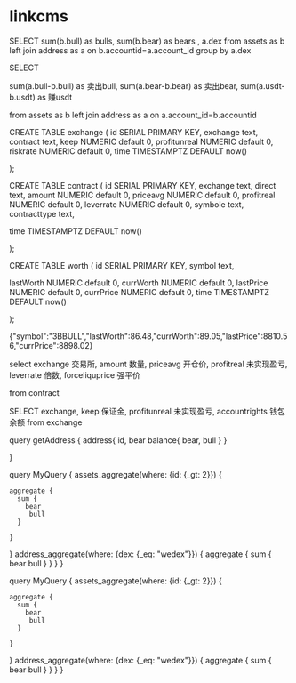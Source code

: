 # linkcms


SELECT 
sum(b.bull) as bulls,
sum(b.bear) as bears ,
a.dex
from assets  as b
left join address  as a on b.accountid=a.account_id
group by a.dex



SELECT 
 
sum(a.bull-b.bull) as 卖出bull,
sum(a.bear-b.bear) as 卖出bear,
sum(a.usdt-b.usdt) as 赚usdt
 
from assets  as b
left join address as a
on a.account_id=b.accountid


 CREATE TABLE exchange (
id SERIAL PRIMARY KEY,
exchange text,
contract text,
keep NUMERIC default 0,
profitunreal    NUMERIC default 0,
riskrate    NUMERIC default 0,
time        TIMESTAMPTZ     DEFAULT now()

);


CREATE TABLE contract (
id SERIAL PRIMARY KEY,
exchange text,
direct text,
amount    NUMERIC default 0,
priceavg    NUMERIC default 0,
profitreal   NUMERIC default 0,
leverrate   NUMERIC default 0,
symbole   text,
contracttype   text,
 
time        TIMESTAMPTZ     DEFAULT now()

);


CREATE TABLE worth (
id SERIAL PRIMARY KEY,
symbol text,
 
lastWorth    NUMERIC default 0,
currWorth    NUMERIC default 0,
lastPrice   NUMERIC default 0,
currPrice   NUMERIC default 0, 
time        TIMESTAMPTZ     DEFAULT now()

);

{"symbol":"3BBULL","lastWorth":86.48,"currWorth":89.05,"lastPrice":8810.56,"currPrice":8898.02}



select 
exchange 交易所,
amount 数量,
priceavg 开仓价,
profitreal 未实现盈亏,
leverrate 倍数, 
forceliquprice 强平价

from contract




SELECT exchange, keep 保证金,
profitunreal 未实现盈亏,
accountrights 钱包余额   from exchange



query getAddress {
  address{
  id,
  bear
  balance{
      bear,
      bull
    }
  }
  
}



query MyQuery {
  assets_aggregate(where: {id: {_gt: 2}}) {
     
    aggregate {
      sum {
        bear
         bull
      }
      
    }
  }
  address_aggregate(where: {dex: {_eq: "wedex"}}) {
    aggregate {
      sum {
        bear
        bull
      }
    }
  }
}


query MyQuery {
  assets_aggregate(where: {id: {_gt: 2}}) {
     
    aggregate {
      sum {
        bear
         bull
      }
      
    }
  }
  address_aggregate(where: {dex: {_eq: "wedex"}}) {
    aggregate {
      sum {
        bear
        bull
      }
    }
  }
}
